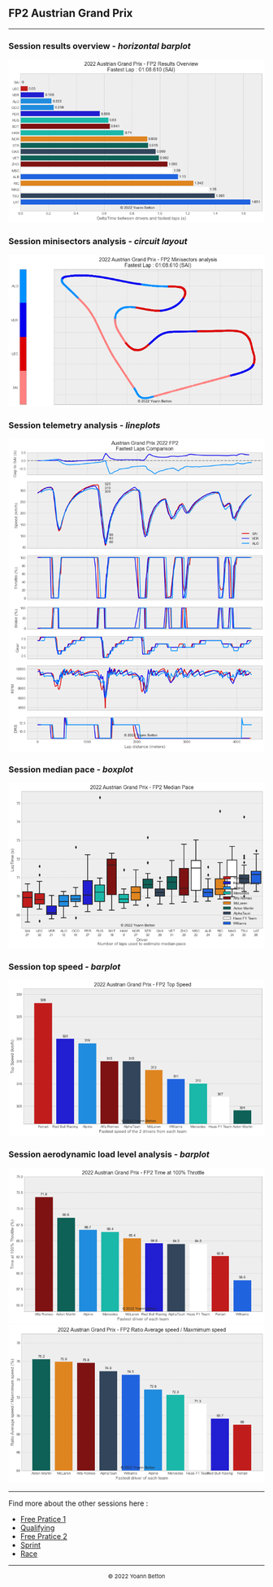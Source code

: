 ## FP2 Austrian Grand Prix

---

### Session results overview - *horizontal barplot*

<img src="/output/2022-07-10_Austrian_Grand_Prix/fp2_results_overview_white.png?raw=true"/>

### Session minisectors analysis - *circuit layout*

<img src="/output/2022-07-10_Austrian_Grand_Prix/fp2_minisectors_analysis_white.png?raw=true"/>

### Session telemetry analysis - *lineplots*

<img src="/output/2022-07-10_Austrian_Grand_Prix/fp2_telemetry_analysis_white.png?raw=true"/>

### Session median pace - *boxplot*

<img src="/output/2022-07-10_Austrian_Grand_Prix/fp2_median_pace_white.png?raw=true"/>

### Session top speed - *barplot*

<img src="/output/2022-07-10_Austrian_Grand_Prix/topspeed_fp2_white.png?raw=true"/>

### Session aerodynamic load level analysis - *barplot*

<img src="/output/2022-07-10_Austrian_Grand_Prix/fp2_maximum_throttle_white.png?raw=true"/>

<img src="/output/2022-07-10_Austrian_Grand_Prix/fp2_speed_ratio_white.png?raw=true"/>

--- 

Find more about the other sessions here :
  - [Free Pratice 1](/page/FP1/2022-07-10_Austrian_Grand_Prix)
  - [Qualifying](/page/Qualifying/2022-07-10_Austrian_Grand_Prix) 
  - [Free Pratice 2](/page/FP2/2022-07-10_Austrian_Grand_Prix)
  - [Sprint](/page/Sprint/2022-07-10_Austrian_Grand_Prix)
  - [Race](/page/Race/2022-07-10_Austrian_Grand_Prix)

---

<div style="text-align: center">
  <p style="font-size:11px">&copy; 2022 Yoann Betton</p>
</div>

<!-- ---

<p style="font-size:11px">Page generated from <a href="https://github.com/yoannbtn/yoannbtn.github.io">github.com/yoannbtn</a>.</p> -->